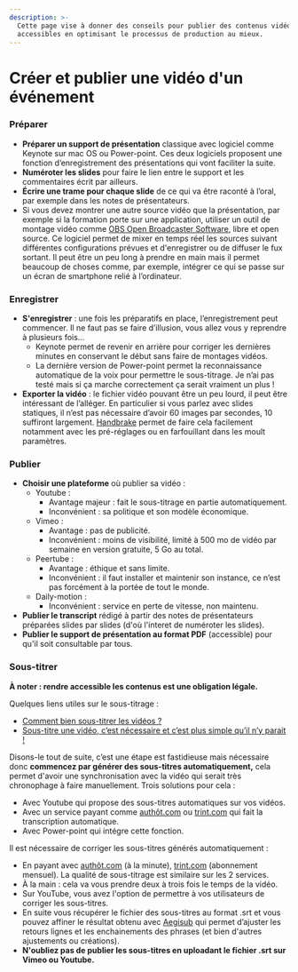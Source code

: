 ```yaml
---
description: >-
  Cette page vise à donner des conseils pour publier des contenus vidéos
  accessibles en optimisant le processus de production au mieux.
---
```


# Créer et publier une vidéo d'un événement

### Préparer

* **Préparer un support de présentation** classique avec logiciel comme Keynote sur mac OS ou Power-point. Ces deux logiciels proposent une fonction d’enregistrement des présentations qui vont faciliter la suite.
* **Numéroter les slides** pour faire le lien entre le support et les commentaires écrit par ailleurs.
* **Écrire une trame pour chaque slide** de ce qui va être raconté à l’oral, par exemple dans les notes de présentateurs.
* Si vous devez montrer une autre source vidéo que la présentation, par exemple si la formation porte sur une application, utiliser un outil de montage vidéo comme [OBS Open Broadcaster Software](https://obsproject.com),  libre et open source. Ce logiciel permet de mixer en temps réel les sources suivant différentes configurations prévues et d'enregistrer ou de diffuser le fux sortant. Il peut être un peu long à prendre en main mais il permet beaucoup de choses comme, par exemple, intégrer ce qui se passe sur un écran de smartphone relié à l’ordinateur.

### Enregistrer

* **S'enregistrer** : une fois les préparatifs en place, l’enregistrement peut commencer. Il ne faut pas se faire d’illusion, vous allez vous y reprendre à plusieurs fois…
  * Keynote permet de revenir en arrière pour corriger les dernières minutes en conservant le début sans faire de montages vidéos.
  * La dernière version de Power-point permet la reconnaissance automatique de la voix pour permettre le sous-titrage. Je n’ai pas testé mais si ça marche correctement ça serait vraiment un plus !
* **Exporter la vidéo** : le fichier vidéo pouvant être un peu lourd, il peut être intéressant de l’alléger. En particulier si vous parlez avec slides statiques, il n’est pas nécessaire d’avoir 60 images par secondes, 10 suffiront largement. [Handbrake](https://handbrake.fr) permet de faire cela facilement notamment avec les pré-réglages ou en farfouillant dans les moult paramètres.

### Publier

* **Choisir une plateforme** où publier sa vidéo :
  * Youtube : 
    * Avantage majeur : fait le sous-titrage en partie automatiquement. 
    * Inconvénient : sa politique et son modèle économique.
  * Vimeo : 
    * Avantage : pas de publicité.
    * Inconvénient : moins de visibilité, limité à 500 mo de vidéo par semaine en version gratuite, 5 Go au total.
  * Peertube : 
    * Avantage : éthique et sans limite.
    * Inconvénient : il faut installer et maintenir son instance, ce n’est pas forcément à la portée de tout le monde.
  * Daily-motion :
    * Inconvénient : service en perte de vitesse, non maintenu.
* **Publier le transcript** rédigé à partir des notes de présentateurs préparées slides par slides \(d'où l'interet de numéroter les slides\).
* **Publier le support de présentation au format PDF** \(accessible\) pour qu'il soit consultable par tous.

### Sous-titrer

**À noter : rendre accessible les contenus est une obligation légale.**

Quelques liens utiles sur le sous-titrage :

* [Comment bien sous-titrer les vidéos ?](https://www.24joursdeweb.fr/2019/comment-bien-sous-titrer-les-videos/)
* [Sous-titre une vidéo, c’est nécessaire et c’est plus simple qu’il n’y parait !](https://access42.net/sous-titres-video-accessibilite-web)

Disons-le tout de suite, c’est une étape est fastidieuse mais nécessaire donc **commencez par générer des sous-titres automatiquement,** cela permet d'avoir une synchronisation avec la vidéo qui serait très chronophage à faire manuellement. Trois solutions pour cela  :

* Avec Youtube qui propose des sous-titres automatiques sur vos vidéos.
* Avec un service payant comme [authôt.com](https://authôt.com) ou [trint.com](https://trint.com) qui fait la transcription automatique.
* Avec Power-point qui intégre cette fonction.

Il est nécessaire de corriger les sous-titres générés automatiquement :

* En payant avec [authôt.com](https://authôt.com) \(à la minute\), [trint.com](https://trint.com) \(abonnement mensuel\). La qualité de sous-titrage est similaire sur les 2 services.
* À la main : cela va vous prendre deux à trois fois le temps de la vidéo.
* Sur YouTube, vous avez l'option de permettre à vos utilisateurs de corriger les sous-titres.
* En suite vous récupérer le fichier des sous-titres au format .srt et  vous pouvez affiner le résultat obtenu avec  [Aegisub](http://www.aegisub.org) qui permet d’ajuster les retours lignes et les enchainements des phrases \(et bien d'autres ajustements ou créations\).
* **N'oubliez pas de publier les sous-titres en uploadant le fichier .srt sur Vimeo ou Youtube.**

